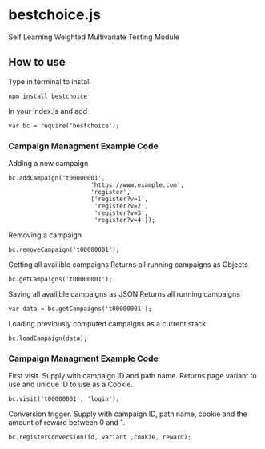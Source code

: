 # bestchoice.js
Self Learning Weighted Multivariate Testing Module



## How to use

Type in terminal to install

```
npm install bestchoice
```


In your index.js and add

```
var bc = require('bestchoice');
```

### Campaign Managment Example Code

Adding a new campaign

```
bc.addCampaign('t00000001',
                       'https://www.example.com',
                       'register',
                       ['register?v=1',
                        'register?v=2',
                        'register?v=3',
                        'register?v=4']);
```

Removing a campaign

```
bc.removeCampaign('t00000001');
```

Getting all availible campaigns
Returns all running campaigns as Objects

```
bc.getCampaigns('t00000001');
```

Saving all availible campaigns as JSON
Returns all running campaigns

```
var data = bc.getCampaigns('t00000001');
```


Loading previously computed campaigns as a current stack

```
bc.loadCampaign(data);
```


### Campaign Managment Example Code

First visit. Supply with campaign ID and path name.
Returns page variant to use and unique ID to use as a Cookie.

```
bc.visit('t00000001', 'login');
```

Conversion trigger. Supply with campaign ID, path name, cookie and the amount of reward between 0 and 1.

```
bc.registerConversion(id, variant ,cookie, reward);
```
